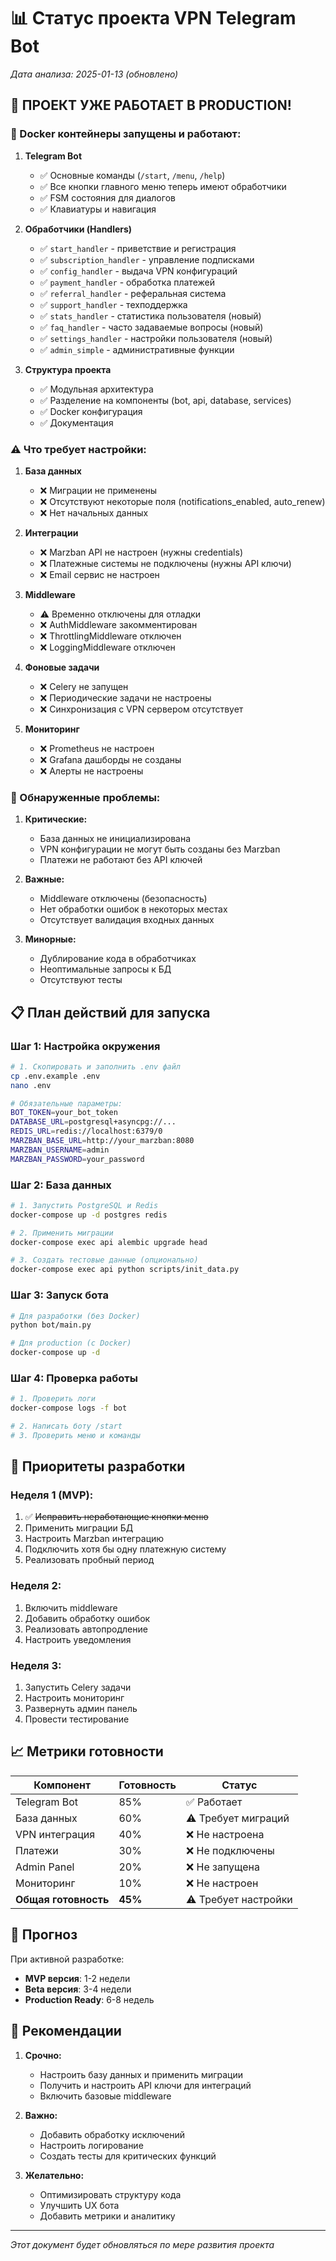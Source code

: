 # 📊 Статус проекта VPN Telegram Bot

*Дата анализа: 2025-01-13 (обновлено)*

## 🚀 ПРОЕКТ УЖЕ РАБОТАЕТ В PRODUCTION!

### 🐳 Docker контейнеры запущены и работают:
1. **Telegram Bot**
   - ✅ Основные команды (`/start`, `/menu`, `/help`)
   - ✅ Все кнопки главного меню теперь имеют обработчики
   - ✅ FSM состояния для диалогов
   - ✅ Клавиатуры и навигация

2. **Обработчики (Handlers)**
   - ✅ `start_handler` - приветствие и регистрация
   - ✅ `subscription_handler` - управление подписками
   - ✅ `config_handler` - выдача VPN конфигураций
   - ✅ `payment_handler` - обработка платежей
   - ✅ `referral_handler` - реферальная система
   - ✅ `support_handler` - техподдержка
   - ✅ `stats_handler` - статистика пользователя (новый)
   - ✅ `faq_handler` - часто задаваемые вопросы (новый)
   - ✅ `settings_handler` - настройки пользователя (новый)
   - ✅ `admin_simple` - административные функции

3. **Структура проекта**
   - ✅ Модульная архитектура
   - ✅ Разделение на компоненты (bot, api, database, services)
   - ✅ Docker конфигурация
   - ✅ Документация

### ⚠️ Что требует настройки:

1. **База данных**
   - ❌ Миграции не применены
   - ❌ Отсутствуют некоторые поля (notifications_enabled, auto_renew)
   - ❌ Нет начальных данных

2. **Интеграции**
   - ❌ Marzban API не настроен (нужны credentials)
   - ❌ Платежные системы не подключены (нужны API ключи)
   - ❌ Email сервис не настроен

3. **Middleware**
   - ⚠️ Временно отключены для отладки
   - ❌ AuthMiddleware закомментирован
   - ❌ ThrottlingMiddleware отключен
   - ❌ LoggingMiddleware отключен

4. **Фоновые задачи**
   - ❌ Celery не запущен
   - ❌ Периодические задачи не настроены
   - ❌ Синхронизация с VPN сервером отсутствует

5. **Мониторинг**
   - ❌ Prometheus не настроен
   - ❌ Grafana дашборды не созданы
   - ❌ Алерты не настроены

### 🐛 Обнаруженные проблемы:

1. **Критические:**
   - База данных не инициализирована
   - VPN конфигурации не могут быть созданы без Marzban
   - Платежи не работают без API ключей

2. **Важные:**
   - Middleware отключены (безопасность)
   - Нет обработки ошибок в некоторых местах
   - Отсутствует валидация входных данных

3. **Минорные:**
   - Дублирование кода в обработчиках
   - Неоптимальные запросы к БД
   - Отсутствуют тесты

## 📋 План действий для запуска

### Шаг 1: Настройка окружения
```bash
# 1. Скопировать и заполнить .env файл
cp .env.example .env
nano .env

# Обязательные параметры:
BOT_TOKEN=your_bot_token
DATABASE_URL=postgresql+asyncpg://...
REDIS_URL=redis://localhost:6379/0
MARZBAN_BASE_URL=http://your_marzban:8080
MARZBAN_USERNAME=admin
MARZBAN_PASSWORD=your_password
```

### Шаг 2: База данных
```bash
# 1. Запустить PostgreSQL и Redis
docker-compose up -d postgres redis

# 2. Применить миграции
docker-compose exec api alembic upgrade head

# 3. Создать тестовые данные (опционально)
docker-compose exec api python scripts/init_data.py
```

### Шаг 3: Запуск бота
```bash
# Для разработки (без Docker)
python bot/main.py

# Для production (с Docker)
docker-compose up -d
```

### Шаг 4: Проверка работы
```bash
# 1. Проверить логи
docker-compose logs -f bot

# 2. Написать боту /start
# 3. Проверить меню и команды
```

## 🎯 Приоритеты разработки

### Неделя 1 (MVP):
1. ✅ ~~Исправить неработающие кнопки меню~~
2. Применить миграции БД
3. Настроить Marzban интеграцию
4. Подключить хотя бы одну платежную систему
5. Реализовать пробный период

### Неделя 2:
1. Включить middleware
2. Добавить обработку ошибок
3. Реализовать автопродление
4. Настроить уведомления

### Неделя 3:
1. Запустить Celery задачи
2. Настроить мониторинг
3. Развернуть админ панель
4. Провести тестирование

## 📈 Метрики готовности

| Компонент | Готовность | Статус |
|-----------|------------|--------|
| Telegram Bot | 85% | ✅ Работает |
| База данных | 60% | ⚠️ Требует миграций |
| VPN интеграция | 40% | ❌ Не настроена |
| Платежи | 30% | ❌ Не подключены |
| Admin Panel | 20% | ❌ Не запущена |
| Мониторинг | 10% | ❌ Не настроен |
| **Общая готовность** | **45%** | ⚠️ Требует настройки |

## 🔮 Прогноз

При активной разработке:
- **MVP версия**: 1-2 недели
- **Beta версия**: 3-4 недели
- **Production Ready**: 6-8 недель

## 📝 Рекомендации

1. **Срочно:**
   - Настроить базу данных и применить миграции
   - Получить и настроить API ключи для интеграций
   - Включить базовые middleware

2. **Важно:**
   - Добавить обработку исключений
   - Настроить логирование
   - Создать тесты для критических функций

3. **Желательно:**
   - Оптимизировать структуру кода
   - Улучшить UX бота
   - Добавить метрики и аналитику

---

*Этот документ будет обновляться по мере развития проекта*